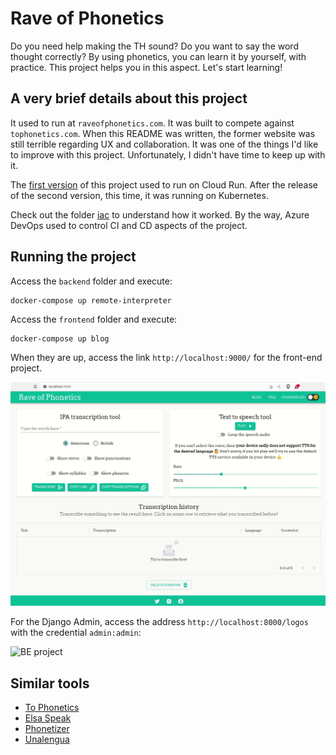 # Rave of Phonetics

Do you need help making the TH sound? Do you want to say the word thought correctly? By using phonetics, you can learn it by yourself, with practice. This project helps you in this aspect. Let's start learning!

## A very brief details about this project

It used to run at `raveofphonetics.com`. It was built to compete against `tophonetics.com`. When this README was written, the former website was still terrible regarding UX and collaboration. It was one of the things I'd like to improve with this project. Unfortunately, I didn't have time to keep up with it.

The [first version](https://github.com/willianantunes/rave-of-phonetics/releases/tag/1.0.0) of this project used to run on Cloud Run. After the release of the second version, this time, it was running on Kubernetes. 

Check out the folder [iac](./iac) to understand how it worked. By the way, Azure DevOps used to control CI and CD aspects of the project.

## Running the project

Access the `backend` folder and execute:

    docker-compose up remote-interpreter

Access the `frontend` folder and execute:

    docker-compose up blog

When they are up, access the link `http://localhost:9000/` for the front-end project.

![FE project](docs/2023-08-12-12-31-fe-project.gif)

For the Django Admin, access the address `http://localhost:8000/logos` with the credential `admin:admin`:

![BE project](docs/2023-08-12-12-39-django-admin.gif)
    
## Similar tools

- [To Phonetics](https://tophonetics.com/)
- [Elsa Speak](https://elsaspeak.com/en/)
- [Phonetizer](https://phonetizer.com/ui)
- [Unalengua](https://unalengua.com/ipa?hl=en&sl=en)
